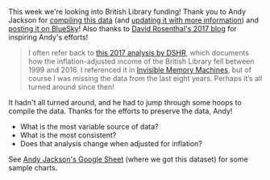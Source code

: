This week we're looking into British Library funding! 
Thank you to Andy Jackson for [compiling this data](https://anjackson.net/2024/11/27/updating-the-data-on-british-library-funding/) (and [updating it with more information](https://anjackson.net/2024/11/29/british-library-funding-breakdown-trends/)) and [posting it on BlueSky](https://bsky.app/profile/anjacks0n.bsky.social/post/3lbyvepb5oc22)!
Also thanks to [David Rosenthal's 2017 blog](https://blog.dshr.org/2017/08/preservation-is-not-technical-problem.html) for inspiring Andy's efforts!

> I often refer back to [this 2017 analysis by DSHR](https://blog.dshr.org/2017/08/preservation-is-not-technical-problem.html), 
> which documents how the inflation-adjusted income of the British Library fell 
> between 1999 and 2016. I referenced it in [Invisible Memory Machines](https://anjackson.net/2024/05/14/invisible-memory-machines/), 
> but of course I was missing the data from the last eight years. Perhaps it’s 
> all turned around since then!

It hadn't all turned around, and he had to jump through some hoops to compile the data. 
Thanks for the efforts to preserve the data, Andy!

- What is the most variable source of data? 
- What is the most consistent? 
- Does that analysis change when adjusted for inflation?

See [Andy Jackson's Google Sheet](https://docs.google.com/spreadsheets/d/1uxjiuWYZrALF2mthmiYbUPieu1dEdEwv9GB8dEAizso/edit?gid=0#gid=0) (where we got this dataset) for some sample charts.
